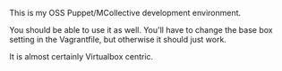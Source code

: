 This is my OSS Puppet/MCollective development environment.

You should be able to use it as well. You'll have to change the base box setting in the Vagrantfile, but otherwise it should just work.

It is almost certainly Virtualbox centric.  
